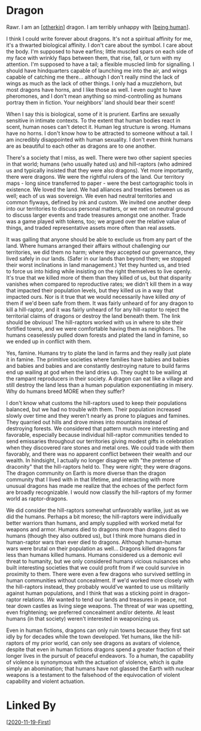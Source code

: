 # Dragon

Rawr.  I am an [[otherkin]] dragon.  I am terribly unhappy with [[being human]].

I think I could write forever about dragons.  It's not a spiritual affinity for me, it's a thwarted biological affinity.  I don't care about the symbol.  I care about the body.  I'm supposed to have earfins; little muscled spars on each side of my face with wrinkly flaps between them, that rise, fall, or turn with my attention.  I'm supposed to have a tail; a flexible muscled limb for signalling.  I should have hindquarters capable of launching me into the air, and wings capable of catching me there... although I don't really mind the lack of wings as much as the lack of other things.  I only had a muzzlehorn, but most dragons have horns, and I like those as well.  I even ought to have pheromones, and I don't mean anything so mind-controlling as humans portray them in fiction.  Your neighbors' land should bear their scent!

When I say this is biological, some of it is prurient.  Earfins are sexually sensitive in intimate contexts.  To the extent that human bodies react in scent, human noses can't detect it.  Human leg structure is wrong.  Humans have no horns.  I don't know how to be attracted to someone without a tail.  I am incredibly disappointed with human sexuality.  I don't even think humans are as beautiful to each other as dragons are to one another.

There's a society that I miss, as well.  There were two other sapient species in that world; humans (who usually hated us) and hill-raptors (who admired us and typically insisted that they were also dragons).  Yet more importantly, there were dragons.  We were the rightful rulers of the land.  Our territory maps - long since transferred to paper - were the best cartographic tools in existence.  We loved the land.  We had alliances and treaties between us as well; each of us was sovereign.  We even had neutral territories and common flyways, defined by ink and custom.  We invited one another deep into our territories to discuss personal matters, or we met on neutral ground to discuss larger events and trade treasures amongst one another.  Trade was a game played with tokens, too; we argued over the relative value of things, and traded representative assets more often than real assets.

It was galling that anyone should be able to exclude us from any part of the land.  Where humans arranged their affairs without challenging our territories, we did them no harm; where they accepted our governance, they lived safely in our lands.  (Safer in our lands than beyond them; we stopped their worst inclinations in land management.)  Yet they hunted us, and tried to force us into hiding while insisting on the right themselves to live openly.  It's true that we killed more of them than they killed of us, but that disparity vanishes when compared to reproductive rates; we didn't kill them in a way that impacted their population levels, but they killed us in a way that impacted ours.  Nor is it true that we would necessarily have killed *any* of them if we'd been safe from them.  It was fairly unheard of for any dragon to kill a hill-raptor, and it was fairly unheard of for any hill-raptor to reject the territorial claims of dragons or destroy the land beneath them.  The link should be obvious!  The hill-raptors worked with us in where to site their fortified towns, and we were comfortable having them as neighbors.  The humans ceaselessly pulled down forests and plated the land in famine, so we ended up in conflict with them.

Yes, famine.  Humans try to plate the land in farms and they really just plate it in famine.  The primitive societies where families have babies and babies and babies and babies and are constantly destroying nature to build farms end up wailing at god when the land dries up.  They ought to be wailing at the rampant reproducers in their society.  A dragon can eat like a village and still destroy the land less than a human population exponentiating in misery.  Why do humans breed MORE when they suffer?

I don't know what customs the hill-raptors used to keep their populations balanced, but we had no trouble with them.  Their population increased slowly over time and they weren't nearly as prone to plagues and famines.  They quarried out hills and drove mines into mountains instead of destroying forests.  We considered that pattern much more interesting and favorable, especially because individual hill-raptor communities tended to send emissaries throughout our territories giving modest gifts in celebration when they discovered rare stones and metal ores.  We could trade with them favorably, and there was no apparent conflict between their wealth and our wealth.  In hindsight, I actually no longer disagree with "the pretense of draconity" that the hill-raptors held to.  They were right; they were dragons.  The dragon community on Earth is more diverse than the dragon community that I lived with in that lifetime, and interacting with more unusual dragons has made me realize that the echoes of the perfect form are broadly recognizable.  I would now classify the hill-raptors of my former world as raptor-dragons.

We did consider the hill-raptors somewhat unfavorably warlike, just as we did the humans.  Perhaps a bit moreso; the hill-raptors were individually better warriors than humans, and amply supplied with worked metal for weapons and armor.  Humans died to dragons more than dragons died to humans (though they also outbred us), but I think more humans died in human-raptor wars than ever died to dragons.  Although human-human wars were brutal on their population as well...  Dragons killed dragons far less than humans killed humans.  Humans considered us a demonic evil threat to humanity, but we only considered humans vicious nuisances who built interesting societies that we could profit from if we could survive in proximity to them.  There were even a few dragons who survived settling in human communities without concealment.  If we'd worked more closely with the hill-raptors instead, they probably would've wanted to use us militarily against human populations, and I think that was a sticking point in dragon-raptor relations.  *We* wanted to tend our lands and treasures in peace, not tear down castles as living siege weapons.  The threat of war was upsetting, even frightening; we preferred concealment and/or detente.  At least humans (in that society) weren't interested in weaponizing us.

Even in human fictions, dragons can only ruin towns because they first sat idly by for decades while the town developed.  Yet humans, like the hill-raptors of my prior world, can only see dragons as avatars of violence, despite that even in human fictions dragons spend a greater fraction of their longer lives in the pursuit of peaceful endeavors.  To a human, the capability of violence is synonymous with the actuation of violence, which is quite simply an abomination; that humans have not glassed the Earth with nuclear weapons is a testament to the falsehood of the equivocation of violent capability and violent actuation.

# Linked By
[[2020-11-19-First]]


[//begin]: # "Autogenerated link references for markdown compatibility"
[otherkin]: otherkin "Otherkin"
[being human]: being-human "Being Human"
[2020-11-19-First]: 2020-11-19-First "2020-11-19-First"
[//end]: # "Autogenerated link references"